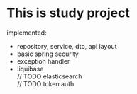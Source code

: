 # This is study project <br>
implemented: <br>
- repository, service, dto, api layout
- basic spring security
- exception handler
- liquibase <br>
// TODO elasticsearch<br>
// TODO token auth<br>
